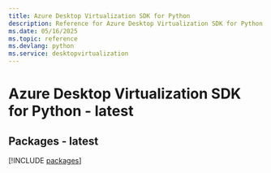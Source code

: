 ```yaml
---
title: Azure Desktop Virtualization SDK for Python
description: Reference for Azure Desktop Virtualization SDK for Python
ms.date: 05/16/2025
ms.topic: reference
ms.devlang: python
ms.service: desktopvirtualization
---
```

# Azure Desktop Virtualization SDK for Python - latest
## Packages - latest
[!INCLUDE [packages](desktop-virtualization-index.md)]